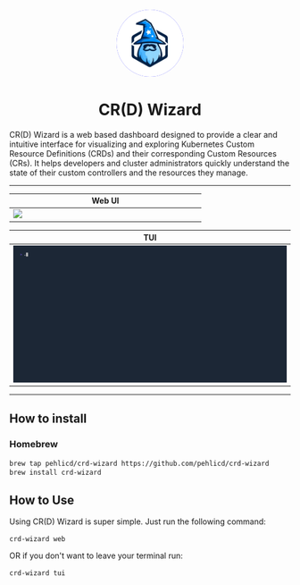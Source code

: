 <div align="center" style="padding-top: 20px">
    <img src="/ui/src/public/logo.svg?raw=true" width="120" style="background-color: blue; border-radius: 50%;">
</div>


<h1 align="center">
CR(D) Wizard
</h1>

CR(D) Wizard is a web based dashboard designed to provide a clear and intuitive interface for visualizing and exploring Kubernetes Custom Resource Definitions (CRDs) and their corresponding Custom Resources (CRs). It helps developers and cluster administrators quickly understand the state of their custom controllers and the resources they manage.

---

<div align="center">

| Web UI                                                                      |
|-----------------------------------------------------------------------------|
| <img style="width: 55vw; min-width: 330px;" src="/assets/crd-wizard.gif" /> |

| TUI                                                                         |
|-----------------------------------------------------------------------------|
|  <img style="width: 55vw; min-width: 330px; height: 100%;" src="/assets/tui-demo.gif" /> |


</div>

---

## How to install

### Homebrew

```shell
brew tap pehlicd/crd-wizard https://github.com/pehlicd/crd-wizard
brew install crd-wizard
```

## How to Use
Using CR(D) Wizard is super simple. Just run the following command:

```shell
crd-wizard web
```

OR if you don't want to leave your terminal run:

```shell
crd-wizard tui
```
